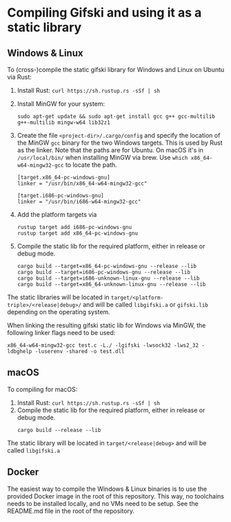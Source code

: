 # Compiling Gifski and using it as a static library

## Windows & Linux
To (cross-)compile the static gifski library for Windows and Linux on Ubuntu via Rust:
1. Install Rust: `curl https://sh.rustup.rs -sSf | sh`
1. Install MinGW for your system:
	```
	sudo apt-get update && sudo apt-get install gcc g++ gcc-multilib g++-multilib mingw-w64 lib32z1
	```
1. Create the file `<project-dir>/.cargo/config` and specify the location of the MinGW `gcc` binary for the two Windows targets. This is used by Rust as the linker. Note that the paths are for Ubuntu. On macOS it's in `/usr/local/bin/` when installing MinGW via brew. Use `which x86_64-w64-mingw32-gcc` to locate the path.

	```
	[target.x86_64-pc-windows-gnu]
	linker = "/usr/bin/x86_64-w64-mingw32-gcc"

	[target.i686-pc-windows-gnu]
	linker = "/usr/bin/i686-w64-mingw32-gcc"
	```
1. Add the platform targets via
	```
	rustup target add i686-pc-windows-gnu
	rustup target add x86_64-pc-windows-gnu
	```
1. Compile the static lib for the required platform, either in release or debug mode.
	```
	cargo build --target=x86_64-pc-windows-gnu --release --lib
	cargo build --target=i686-pc-windows-gnu --release --lib
	cargo build --target=i686-unknown-linux-gnu --release --lib
	cargo build --target=x86_64-unknown-linux-gnu --release --lib
	```

The static libraries will be located in `target/<platform-triple>/<release|debug>/` and will be called `libgifski.a` or `gifski.lib` depending on the operating system.

When linking the resulting gifski static lib for Windows via MinGW, the following linker flags need to be used:

```
x86_64-w64-mingw32-gcc test.c -L./ -lgifski -lwsock32 -lws2_32 -ldbghelp -luserenv -shared -o test.dll
```

## macOS
To compiling for macOS:
1. Install Rust: `curl https://sh.rustup.rs -sSf | sh`
1. Compile the static lib for the required platform, either in release or debug mode.
	```
	cargo build --release --lib
	```

The static library will be located in `target/<release|debug>` and will be called `libgifski.a`

## Docker
The easiest way to compile the Windows & Linux binaries is to use the provided Docker image in the root of this repository. This way, no toolchains needs to be installed locally, and no VMs need to be setup. See the README.md file
in the root of the repository.
